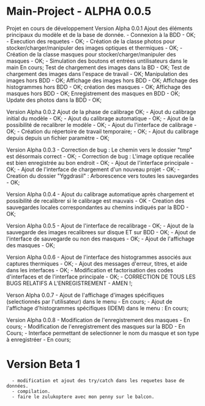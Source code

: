 # Main-Project - ALPHA 0.0.5
Projet en cours de développement 
Version Alpha 0.0.1 
    Ajout des éléments principaux du modèle et de la base de donnée. 
        - Connexion à la BDD - OK;
        - Execution des requetes - OK;
        - Création de la classe photos pour stocker/charger/manipuler des images optiques et thermiques - OK;
        - Création de la classe masques pour stocker/charger/manipuler des masques - OK;
        - Simulation des boutons et entrées untilisateurs dans le main En cours;
            Test de chargement des images dans la BD - OK;
            Test de chargement des images dans l'espace de travail - OK;
            Manipulation des images hors BDD - OK;
            Affichage des images hors BDD - OK;
            Affichage des histogrammes hors BDD - OK;
            création des masques - OK;
            Affichage des masques hors BDD - OK;
            Enregistrement des masques en BDD - OK;
            Update des photos dans la BDD - OK;            
            
Version Alpha 0.0.2
    Ajout de la phase de calibrage OK;
        - Ajout du calibrage initial du modèle - OK;
        - Ajout du calibrage automatique - OK;
        - Ajout de la possibilité de recalibrer le modèle - OK;
        - Ajout du l'interface de calibrage - OK;
        - Création du répertoire de travail temporaire; - OK;
        - Ajout du calibrage depuis depuis un fichier paramètre - OK;
       
Version Alpha 0.0.3
        - Correction de bug : Le chemin vers le dossier "tmp" est désormais correct - OK; 
        - Correction de bug : L'image optique recallée est bien enregistrée au bon endroit - OK;
        - Ajout de l'interface principale - OK;
        - Ajout de l'interface de chargement d'un nouveau projet - OK;
        - Creation du dossier "Yggdrasil" : Arborescence vers toutes les sauvegardes - OK;

Version Alpha 0.0.4
        - Ajout du calibrage automatique après chargement et possibilité de recalibrer si le calibrage est mauvais - OK 
        - Creation des sauvegardes locales correspondantes au chemins indiqués par la BDD - OK;
       
Version Alpha 0.0.5 
        - Ajout de l'interface de recalibrage - OK;
        - Ajout de la sauvegarde des images recalibrees sur disque ET sur BDD - OK;
        - Ajout de l'interface de sauvegarde ou non des masques - OK;
        - Ajout de l'affichage des masques - OK;
        
Version Alpha 0.0.6 
        - Ajout de l'interface des histogrammes associés aux captures thermiques - OK;
        - Ajout des messages d'erreur, titres, et aide dans les interfaces - OK;
        - Modification et factorisation des codes d'interfaces et de l'interface principale - OK;
        - CORRECTION DE TOUS LES BUGS RELATIFS A L'ENREGISTREMENT - AMEN !;

Verson Alpha 0.0.7 
        - Ajout de l'affichage d'images spécifiques (selectionnés par l'utilisateur) dans le menu - En cours;
        - Ajout de l'affichage d'histogrammes spécifiques (IDEM) dans le menu : En cours;
        
Version Alpha 0.0.8
        - Modification de l'enregistrement des masques - En cours;
        - Modification de l'enregistrement des masques sur la BDD - En Cours;
        - Interface permettant de selectionner le nom du masque et son type à enregistréer - En cours;

# Version Beta 1
      - modification et ajout des try/catch dans les requetes base de données.
      - compilation. 
      - faire le zulukoptere avec mon penny sur le balcon.